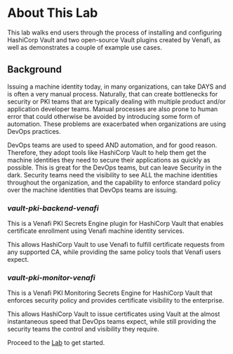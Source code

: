 # **About This Lab**

This lab walks end users through the process of installing and configuring HashiCorp Vault and two open-source Vault plugins created by Venafi, as well as demonstrates a couple of example use cases.

## **Background**

Issuing a machine identity today, in many organizations, can take DAYS and is often a very manual process. Naturally, that can create bottlenecks for security or PKI teams that are typically dealing with multiple product and/or application developer teams. Manual processes are also prone to human error that could otherwise be avoided by introducing some form of automation. These problems are exacerbated when organizations are using DevOps practices.

DevOps teams are used to speed AND automation, and for good reason. Therefore, they adopt tools like HashiCorp Vault to help them get the machine identities they need to secure their applications as quickly as possible. This is great for the DevOps teams, but can leave Security in the dark. Security teams need the visibility to see ALL the machine identities throughout the organization, and the capability to enforce standard policy over the machine identities that DevOps teams are issuing.

### ***vault-pki-backend-venafi***

This is a Venafi PKI Secrets Engine plugin for HashiCorp Vault that enables certificate enrollment using Venafi machine identity services.

This allows HashiCorp Vault to use Venafi to fulfill certificate requests from any supported CA, while providing the same policy tools that Venafi users expect.

### ***vault-pki-monitor-venafi***

This is a Venafi PKI Monitoring Secrets Engine for HashiCorp Vault that enforces security policy and provides certificate visibility to the enterprise.

This allows HashiCorp Vault to issue certificates using Vault at the almost instantaneous speed that DevOps teams expect, while still providing the security teams the control and visibility they require.

Proceed to the [Lab](Lab-Steps.md) to get started.
